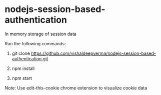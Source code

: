 # nodejs-session-based-authentication
In memory storage of session data

Run the following commands:

1. git clone https://github.com/vishaldeepverma/nodejs-session-based-authentication.git

2. npm install

3. npm start

Note: Use edit-this-cookie chrome extension to visualize cookie data
